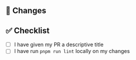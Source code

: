 ## 🎯 Changes

<!-- What changes are made in this PR? Is it a feature or a package submission? -->

## ✅ Checklist

- [ ] I have given my PR a descriptive title
- [ ] I have run `pnpm run lint` locally on my changes
